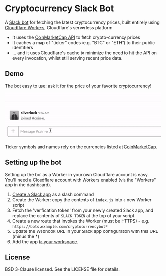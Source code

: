 # Cryptocurrency Slack Bot

A [Slack bot](https://api.slack.com/slash-commands) for fetching the latest cryptocurrency prices, built entirely using [Cloudflare Workers](https://developers.cloudflare.com/workers/), Cloudflare's serverless platform

- It uses the [CoinMarketCap API](https://coinmarketcap.com/api/) to fetch crypto-currency prices
- It caches a map of "ticker" codes (e.g. "BTC" or "ETH") to their public identifiers
- ... and it uses Cloudflare's cache to minimize the need to hit the API on every invocation, whilst still serving recent price data.

## Demo

The bot easy to use: ask it for the price of your favorite cryptocurrency!

![Bot demo](bot-demo.gif)

Ticker symbols and names rely on the currencies listed at [CoinMarketCap](https://coinmarketcap.com/all/views/all/).

## Setting up the bot

Setting up the bot as a Worker in your own Cloudflare account is easy. You'll need a Cloudflare account with Workers enabled (via the "Workers" app in the dashboard).

1.  [Create a Slack app](https://api.slack.com/slack-apps#creating_apps) as a slash command
2.  Create the Worker: copy the contents of `index.js` into a new Worker script
3.  Fetch the 'verification token' from your newly created Slack app, and replace the contents of `SLACK_TOKEN` at the top of your script.
4.  Create a new route that invokes the Worker (must be HTTPS) - e.g. `https://bots.example.com/cryptocurrencybot*`
5.  Update the Webhook URL in your Slack app configuration with this URL (minus the \*)
6.  Add the app [to your workspace](https://get.slack.help/hc/en-us/articles/202035138-Add-an-app-to-your-workspace).

## License

BSD 3-Clause licensed. See the LICENSE file for details.
